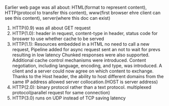 Earlier web page was all about: HTML(format to represent content), HTTP(protocol to transfer this content), www(first browser ehre client can see this content), server(where this doc can exist)

1. HTTP(0.9) was all about GET request
2. HTTP(1.0): header in request, content-type in header, status code for broswer to use whether cache to be served
3. HTTP(1.1): Resources embedded in a HTML no need to call a new request, Pipeline added for async request sent an not to wait for prevs resulting in low latency
  Chunked responses were also supported.
  Additional cache control mechanisms were introduced.
  Content negotiation, including language, encoding, and type, was introduced. A client and a server could now agree on which content to exchange.
  Thanks to the Host header, the ability to host different domains from the same IP address allowed server collocation.(HOST is server address)
4. HTTP(2.0): binary protocol rather than a text protocol. multiplexed protocol(parallel request for same connection)
5. HTTP(3.0) runs on UDP instead of TCP saving latency
